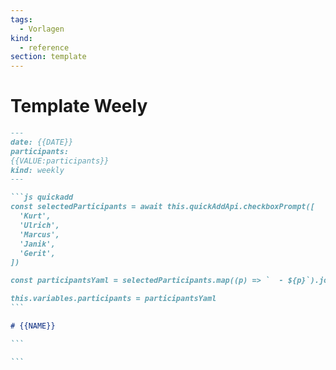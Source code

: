```yaml
---
tags:
  - Vorlagen
kind:
  - reference
section: template
---
```


# Template Weely

````markdown
---
date: {{DATE}}
participants:
{{VALUE:participants}}
kind: weekly
---

```js quickadd
const selectedParticipants = await this.quickAddApi.checkboxPrompt([
  'Kurt',
  'Ulrich',
  'Marcus',
  'Janik',
  'Gerit',
])

const participantsYaml = selectedParticipants.map((p) => `  - ${p}`).join('\n')

this.variables.participants = participantsYaml
```

# {{NAME}}

```

```
````
